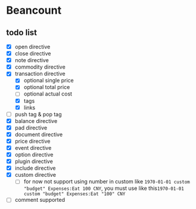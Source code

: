 # Beancount


## todo list
 - [x] open directive
 - [x] close directive
 - [x] note directive
 - [x] commodity directive
 - [x] transaction directive
    - [x] optional single price
    - [x] optional total price
    - [ ] optional actual cost
    - [x] tags
    - [x] links
 - [ ] push tag & pop tag
 - [x] balance directive
 - [x] pad directive
 - [x] document directive
 - [x] price directive
 - [x] event directive
 - [x] option directive
 - [x] plugin directive
 - [x] include directive
 - [x] custom directive
    - [ ] for now not support using number in custom like `1970-01-01 custom "budget" Expenses:Eat 100 CNY`, you must use like this`1970-01-01 custom "budget" Expenses:Eat "100" CNY` 
 - [ ] comment supported